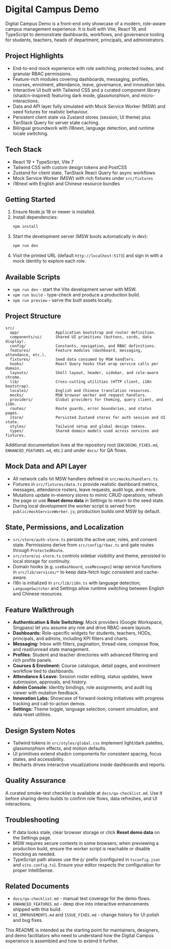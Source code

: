 ﻿# Digital Campus Demo

Digital Campus Demo is a front-end only showcase of a modern, role-aware campus management experience. It is built with Vite, React 19, and TypeScript to demonstrate dashboards, workflows, and governance tooling for students, teachers, heads of department, principals, and administrators.

## Project Highlights
- End-to-end mock experience with role switching, protected routes, and granular RBAC permissions.
- Feature-rich modules covering dashboards, messaging, profiles, courses, enrolment, attendance, leave, governance, and innovation labs.
- Interactive UI built with Tailwind CSS and a curated component library (shadcn-inspired) featuring dark mode, glassmorphism, and micro-interactions.
- Data and API layer fully simulated with Mock Service Worker (MSW) and seed fixtures for realistic behaviour.
- Persistent client state via Zustand stores (session, UI theme) plus TanStack Query for server state caching.
- Bilingual groundwork with i18next, language detection, and runtime locale switching.

## Tech Stack
- React 19 + TypeScript, Vite 7
- Tailwind CSS with custom design tokens and PostCSS
- Zustand for client state, TanStack React Query for async workflows
- Mock Service Worker (MSW) with rich fixtures under `src/fixtures`
- i18next with English and Chinese resource bundles

## Getting Started
1. Ensure Node.js 18 or newer is installed.
2. Install dependencies:
   ```bash
   npm install
   ```
3. Start the development server (MSW boots automatically in dev):
   ```bash
   npm run dev
   ```
4. Visit the printed URL (default `http://localhost:5173`) and sign in with a mock identity to explore each role.

## Available Scripts
- `npm run dev` - start the Vite development server with MSW.
- `npm run build` - type-check and produce a production build.
- `npm run preview` - serve the built assets locally.

## Project Structure
```
src/
  app/                Application bootstrap and router definition.
  components/ui/      Shared UI primitives (buttons, cards, data display).
  config/             Constants, navigation, and RBAC definitions.
  features/           Feature modules (dashboard, messaging, attendance, etc.).
  fixtures/           Seed data consumed by MSW handlers.
  hooks/              React Query hooks that wrap service calls per domain.
  layouts/            Shell layout, header, sidebar, and role-aware chrome.
  lib/                Cross-cutting utilities (HTTP client, i18n bootstrap).
  locales/            English and Chinese translation resources.
  mocks/              MSW browser worker and request handlers.
  providers/          Global providers for theming, query client, and i18n.
  routes/             Route guards, error boundaries, and status pages.
  store/              Persisted Zustand stores for auth session and UI state.
  styles/             Tailwind setup and global design tokens.
  types/              Shared domain models used across services and fixtures.
```
Additional documentation lives at the repository root (`ENCODING_FIXES.md`, `ENHANCED_FEATURES.md`, etc.) and under `docs/` for QA flows.

## Mock Data and API Layer
- All network calls hit MSW handlers defined in `src/mocks/handlers.ts`.
- Fixtures in `src/fixtures/data.ts` provide realistic dashboard metrics, messages, attendance rosters, leave requests, audit logs, and more.
- Mutations update in-memory stores to mimic CRUD operations; refresh the page or use **Reset demo data** in Settings to return to the seed state.
- During local development the worker script is served from `public/mockServiceWorker.js`; production builds omit MSW by default.

## State, Permissions, and Localization
- `src/store/auth-store.ts` persists the active user, roles, and consent state. Permissions derive from `src/config/rbac.ts` and gate routes through `ProtectedRoute`.
- `src/store/ui-store.ts` controls sidebar visibility and theme, persisted to local storage for continuity.
- Domain hooks (e.g. `useDashboard`, `useMessages`) wrap service functions in `src/lib/services/*` to keep data-fetch logic consistent and cache-aware.
- i18n is initialized in `src/lib/i18n.ts` with language detection; `LanguageSwitcher` and Settings allow runtime switching between English and Chinese resources.

## Feature Walkthrough
- **Authentication & Role Switching:** Mock providers (Google Workspace, Singpass) let you assume any role and drive RBAC-aware layouts.
- **Dashboards:** Role-specific widgets for students, teachers, HODs, principals, and admins, including KPI filters and charts.
- **Messaging:** Inbox with filters, pagination, thread view, compose flow, and read/unread state management.
- **Profiles:** Student and teacher directories with advanced filtering and rich profile panels.
- **Courses & Enrolment:** Course catalogue, detail pages, and enrolment workflow tied to dashboards.
- **Attendance & Leave:** Session roster editing, status updates, leave submission, approvals, and history.
- **Admin Console:** Identity bindings, role assignments, and audit log viewer with mutation feedback.
- **Innovation Labs:** Showcase of forward-looking initiatives with progress tracking and call-to-action demos.
- **Settings:** Theme toggle, language selection, consent simulation, and data reset utilities.

## Design System Notes
- Tailwind tokens in `src/styles/global.css` implement light/dark palettes, glassmorphism effects, and motion defaults.
- UI primitives extend shadcn components for consistent spacing, focus states, and accessibility.
- Recharts drives interactive visualizations inside dashboards and reports.

## Quality Assurance
A curated smoke-test checklist is available at `docs/qa-checklist.md`. Use it before sharing demo builds to confirm role flows, data refreshes, and UI interactions.

## Troubleshooting
- If data looks stale, clear browser storage or click **Reset demo data** on the Settings page.
- MSW requires secure contexts in some browsers; when previewing a production build, ensure the worker script is reachable or disable mocking as needed.
- TypeScript path aliases use the `@/` prefix (configured in `tsconfig.json` and `vite.config.ts`). Ensure your editor respects the configuration for proper IntelliSense.

## Related Documents
- `docs/qa-checklist.md` - manual test coverage for the demo flows.
- `ENHANCED_FEATURES.md` - deep dive into interactive enhancements shipped with this build.
- `UI_IMPROVEMENTS.md` and `ISSUE_FIXES.md` - change history for UI polish and bug fixes.

This README is intended as the starting point for maintainers, designers, and demo facilitators who need to understand how the Digital Campus experience is assembled and how to extend it further.
